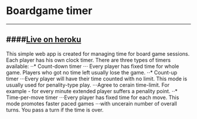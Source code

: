 # Boardgame timer
---
####[Live on heroku](https://boardgame-timer.herokuapp.com)
---
This simple web app is created for managing time for board game sessions. Each player has his own clock timer.
There are three types of timers available:
⋅⋅* Count-down timer
⋅⋅⋅ Every player has fixed time for whole game. Players who got no time left usually lose the game.
⋅⋅* Count-up timer
⋅⋅⋅Every player will have their time counted with no limit. This mode is usually used for penality-type play.
⋅⋅⋅Agree to cerain time-limit. For example - for every minute extended player suffers a penality point.
⋅⋅* Time-per-move timer
⋅⋅⋅Every player has fixed time for each move. This mode promotes faster paced games 
⋅⋅⋅with uncerain number of overall turns. You pass a turn if the time is over.


